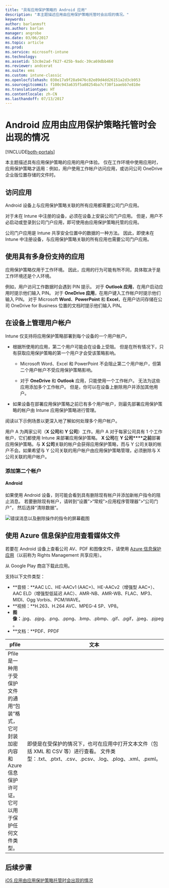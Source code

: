 ```yaml
---
title: "具有应用保护策略的 Android 应用"
description: "本主题描述应用由应用保护策略托管时会出现的情况。"
keywords: 
author: barlanmsft
ms.author: barlan
manager: angrobe
ms.date: 03/06/2017
ms.topic: article
ms.prod: 
ms.service: microsoft-intune
ms.technology: 
ms.assetid: 53c8e2ad-f627-425b-9adc-39ca69dbb460
ms.reviewer: andcerat
ms.suite: ems
ms.custom: intune-classic
ms.openlocfilehash: 030e17a9f28a9476c82e89d4dd26151a2d3cb953
ms.sourcegitcommit: f100c943a635f5a08254ba7cf30f1aaebb7e810e
ms.translationtype: HT
ms.contentlocale: zh-CN
ms.lasthandoff: 07/13/2017
---
```

# <a name="what-to-expect-when-your-android-app-is-managed-by-app-protection-policies"></a>Android 应用由应用保护策略托管时会出现的情况

[!INCLUDE[both-portals](./includes/note-for-both-portals.md)]

本主题描述具有应用保护策略的应用的用户体验。 仅在工作环境中使用应用时，应用保护策略才适用：例如，用户使用工作帐户访问应用，或访问公司 OneDrive 企业版位置存储的文件时。
##  <a name="access-apps"></a>访问应用

Android 设备上与应用保护策略关联的所有应用都需要公司门户应用。

对于未在 Intune 中注册的设备，必须在设备上安装公司门户应用。 但是，用户不必启动或登录到公司门户应用，即可使用由应用保护策略托管的应用。

公司门户应用是 Intune 共享安全位置中的数据的一种方法。 因此，即使未在 Intune 中注册设备，与应用保护策略关联的所有应用也需要公司门户应用。


##  <a name="use-apps-with-multi-identity-support"></a>使用具有多身份支持的应用

应用保护策略仅用于工作环境。 因此，应用的行为可能有所不同，具体取决于是工作环境还是个人环境。

例如，用户访问工作数据时会遇到 PIN 提示。 对于 **Outlook 应用**，在用户启动应用时提示他们输入 PIN。 对于 **OneDrive 应用**，在用户键入工作帐户时提示他们输入 PIN。 对于 Microsoft **Word**、**PowerPoint** 和 **Excel**，在用户访问存储在公司 OneDrive for Business 位置的文档时提示他们输入 PIN。

##  <a name="manage-user-accounts-on-the-device"></a>在设备上管理用户帐户

Intune 仅支持将应用保护策略部署到每个设备的一个用户帐户。

* 根据所使用的应用，第二个用户可能会在设备上受阻。 但是在所有情况下，只有获取应用保护策略的第一个用户才会受该策略影响。

  * Microsoft Word、Excel 和 PowerPoint 不会阻止第二个用户帐户，但第二个用户帐户不受应用保护策略影响。

  * 对于 **OneDrive** 和 **Outlook** 应用，只能使用一个工作帐户。  无法为这些应用添加多个工作帐户。  但是，你可以在设备上删除用户并添加其他用户。


* 如果设备在部署应用保护策略之前已有多个用户帐户，则最先部署应用保护策略的帐户由 Intune 应用保护策略进行管理。


阅读以下示例场景以更深入地了解如何处理多个用户帐户。

用户 A 为两家公司（**X 公司**和 **Y 公司**）工作。用户 A 对于每家公司具有 1 个工作帐户，它们都使用 Intune 来部署应用保护策略。 **X 公司**在 **Y 公司****之前**部署应用保护策略。与 **X 公司**关联的帐户会获得应用保护策略，而与 Y 公司关联的帐户不会。如果希望与 Y 公司关联的用户帐户由应用保护策略管理，必须删除与 X 公司关联的用户帐户。
### <a name="add-a-second-account"></a>添加第二个帐户
####  <a name="android"></a>Android
如果使用 Android 设备，则可能会看到具有删除现有帐户并添加新帐户指令的阻止消息。  若要删除现有帐户，请转到“设置”&gt;“常规”&gt;应用程序管理器”&gt;“公司门户”， 然后选择“清除数据”。

![错误消息以及删除操作的指令的屏幕截图](./media/Android_SwitchUser.png)

##  <a name="view-media-files-with-the-azure-information-protection-app"></a>使用 Azure 信息保护应用查看媒体文件
若要在 Android 设备上查看公司 AV、PDF 和图像文件，请使用 [Azure 信息保护应用](https://play.google.com/store/apps/details?id=com.microsoft.ipviewer)（以前称为 Rights Management 共享应用）。

从 Google Play 商店下载此应用。  

支持以下文件类型：

* **音频：**AAC LC、HE-AACv1 (AAC+)、HE-AACv2（增强型 AAC+）、AAC ELD（增强型低延迟 AAC）、AMR-NB、AMR-WB、FLAC、MP3、MIDI、Ogg Vorbis、PCM/WAVE。
* **视频：**H.263、H.264 AVC、MPEG-4 SP、VP8。
* **图像：**.jpg、.pjpg、.png、.ppng、.bmp、.pbmp、.gif、.pgif，.jpeg、.pjpeg。
* **文档：**PDF、PPDF


|**pfile**|**文本**|
|----|----|
|Pfile 是一种用于受保护文件的通用“包装”格式，它可封装加密内容和 Azure 信息保护许可证。 它可以用于保护任何文件类型。|即使是在受保护的情况下，也可在应用中打开文本文件（包括 XML 和 CSV 等）进行查看。 文件类型：.txt、.ptxt、.csv、.pcsv、.log、.plog、.xml、.pxml。|

## <a name="next-steps"></a>后续步骤
[iOS 应用由应用保护策略托管时会出现的情况](end-user-mam-apps-ios.md)
